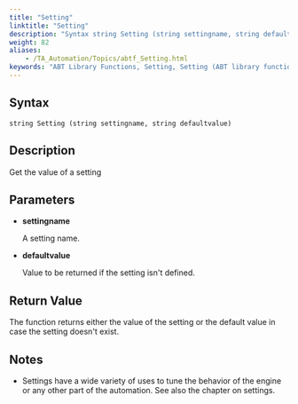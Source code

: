 ```yaml
--- 
title: "Setting"
linktitle: "Setting"
description: "Syntax string Setting (string settingname, string defaultvalue) Description Get the value of a setting Parameters settingname A setting name. defaultvalue Value to be returned if the setting isn't ..."
weight: 82
aliases: 
    - /TA_Automation/Topics/abtf_Setting.html
keywords: "ABT Library Functions, Setting, Setting (ABT library function)"
---
```


## Syntax

`string Setting (string settingname, string defaultvalue)`

## Description

Get the value of a setting

## Parameters

-   **settingname**

    A setting name.

-   **defaultvalue**

    Value to be returned if the setting isn't defined.


## Return Value

The function returns either the value of the setting or the default value in case the setting doesn't exist.

## Notes

-   Settings have a wide variety of uses to tune the behavior of the engine or any other part of the automation. See also the chapter on settings.




